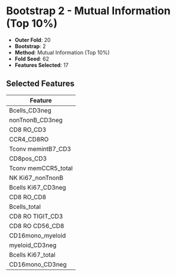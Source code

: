 # Bootstrap 2 - Mutual Information (Top 10%)

- **Outer Fold**: 20
- **Bootstrap**: 2
- **Method**: Mutual Information (Top 10%)
- **Fold Seed**: 62
- **Features Selected**: 17

## Selected Features

| Feature |
|---------|
| Bcells_CD3neg |
| nonTnonB_CD3neg |
| CD8 RO_CD3 |
| CCR4_CD8RO |
| Tconv memintB7_CD3 |
| CD8pos_CD3 |
| Tconv memCCR5_total |
| NK Ki67_nonTnonB |
| Bcells Ki67_CD3neg |
| CD8 RO_CD8 |
| Bcells_total |
| CD8 RO TIGIT_CD3 |
| CD8 RO CD56_CD8 |
| CD16mono_myeloid |
| myeloid_CD3neg |
| Bcells Ki67_total |
| CD16mono_CD3neg |
